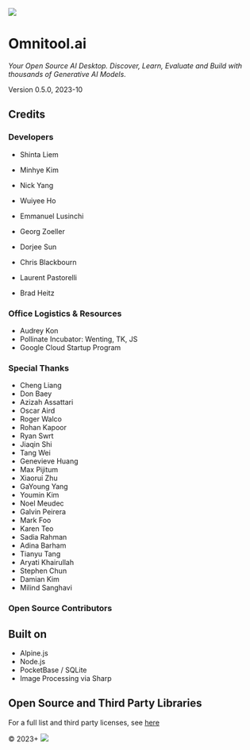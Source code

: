 

![](/logos/omnitool.png)
# Omnitool.ai

*Your Open Source AI Desktop. Discover, Learn, Evaluate and Build with thousands of Generative AI Models.*

Version 0.5.0, 2023-10

## Credits

### Developers

* Shinta Liem
* Minhye Kim
* Nick Yang
* Wuiyee Ho

* Emmanuel Lusinchi
* Georg Zoeller

* Dorjee Sun

* Chris Blackbourn
* Laurent Pastorelli
* Brad Heitz


### Office Logistics & Resources
* Audrey Kon
* Pollinate Incubator: Wenting, TK, JS
* Google Cloud Startup Program

### Special Thanks
* Cheng Liang
* Don Baey
* Azizah Assattari
* Oscar Aird
* Roger Walco
* Rohan Kapoor
* Ryan Swrt
* Jiaqin Shi
* Tang Wei
* Genevieve Huang
* Max Pijitum
* Xiaorui Zhu
* GaYoung Yang
* Youmin Kim
* Noel Meudec
* Galvin Peirera
* Mark Foo
* Karen Teo
* Sadia Rahman
* Adina Barham
* Tianyu Tang
* Aryati Khairullah
* Stephen Chun
* Damian Kim
* Milind Sanghavi


### Open Source Contributors


## Built on

* Alpine.js
* Node.js
* PocketBase / SQLite
* Image Processing via Sharp


## Open Source and Third Party Libraries

For a full list and third party licenses, see [here](./THIRD_PARTY.md)

© 2023+
![](/logo.jpg)


